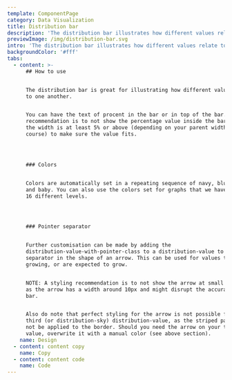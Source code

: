 ```yaml
---
template: ComponentPage
category: Data Visualization
title: Distribution bar
description: 'The distribution bar illustrates how different values relate to one another. '
previewImage: /img/distribution-bar.svg
intro: 'The distribution bar illustrates how different values relate to one another. '
backgroundColor: '#fff'
tabs:
  - content: >-
      ## How to use


      The distribution bar is great for illustrating how different values relate
      to one another. 


      You can have the text of procent in the bar or in top of the bar. A
      recommendation is to not show the percentage value inside the bar unless
      the width is at least 5% or above (depending on your parent width, of
      course) to make sure the value fits.




      ### Colors


      Colors are automatically set in a repeating sequence of navy, blue, sky
      and baby. You can also use the colors set for graphs that we have made for
      16 different levels.




      ### Pointer separator


      Further customisation can be made by adding the
      distribution-value-with-pointer-class to a distribution-value to have the
      separator in the shape of an arrow. This can be used for values that are
      growing, or are expected to grow.


      NOTE: A styling recommendation is to not show the arrow at small values,
      as the arrow has a width around 10px and might disrupt the accuracy of the
      bar.


      Also do note that perfect styling for the arrow is not possible for the
      third (or distribution-sky) distribution-value, as the striped pattern can
      not be applied to the border. Should you need the arrow on your third
      value, overwrite it with a manual color (see above section).
    name: Design
  - content: content copy
    name: Copy
  - content: content code
    name: Code
---
```


